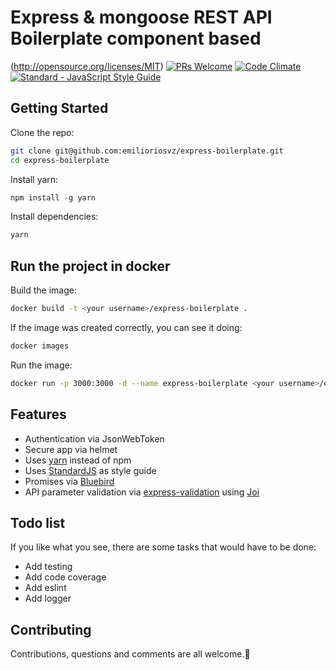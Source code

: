 # Express & mongoose REST API Boilerplate component based
(http://opensource.org/licenses/MIT)
[![PRs Welcome](https://img.shields.io/badge/PRs-welcome-brightgreen.svg?style=flat-square)](http://makeapullrequest.com)
[![Code Climate](https://codeclimate.com/github/emilioriosvz/express-boilerplate/badges/gpa.svg)](https://codeclimate.com/github/emilioriosvz/express-boilerplate)
[![Standard - JavaScript Style Guide](https://img.shields.io/badge/code%20style-standard-brightgreen.svg)](http://standardjs.com/)

## Getting Started
Clone the repo:
```sh
git clone git@github.com:emilioriosvz/express-boilerplate.git
cd express-boilerplate
```

Install yarn:
```js
npm install -g yarn
```

Install dependencies:
```sh
yarn
```

## Run the project in docker
Build the image:
```sh
docker build -t <your username>/express-boilerplate .
```

If the image was created correctly, you can see it doing:
```js
docker images
```

Run the image:
```sh
docker run -p 3000:3000 -d --name express-boilerplate <your username>/express-boilerplate
```

## Features

* Authentication via JsonWebToken
* Secure app via helmet
* Uses [yarn](https://yarnpkg.com) instead of npm
* Uses [StandardJS](https://github.com/feross/standard) as style guide
* Promises via [Bluebird](http://bluebirdjs.com/docs/getting-started.html)
* API parameter validation via [express-validation](https://github.com/ctavan/express-validator) using [Joi](https://github.com/hapijs/joi)

## Todo list

If you like what you see, there are some tasks that would have to be done:

* Add testing
* Add code coverage
* Add eslint
* Add logger

## Contributing

Contributions, questions and comments are all welcome.🤘
